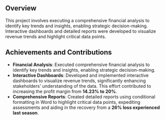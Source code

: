 ## Overview
This project involves executing a comprehensive financial analysis to identify key trends and insights, enabling strategic decision-making. Interactive dashboards and detailed reports were developed to visualize revenue trends and highlight critical data points.

## Achievements and Contributions

- **Financial Analysis**: Executed comprehensive financial analysis to identify key trends and insights, enabling strategic decision-making.
- **Interactive Dashboards**: Developed and implemented interactive dashboards to visualize revenue trends, significantly enhancing stakeholders' understanding of the data. This effort contributed to increasing the profit margin from **14.23% to 20%**.
- **Comprehensive Reports**: Created detailed reports using conditional formatting in Word to highlight critical data points, expediting assessments and aiding in the recovery from a **26% loss experienced last season**.
